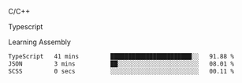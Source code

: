 <p>C/C++</p>
<p> Typescript</p>
<p>Learning Assembly</p>

<!--START_SECTION:waka-->

```txt
TypeScript   41 mins         ███████████████████████░░   91.88 %
JSON         3 mins          ██░░░░░░░░░░░░░░░░░░░░░░░   08.01 %
SCSS         0 secs          ░░░░░░░░░░░░░░░░░░░░░░░░░   00.11 %
```

<!--END_SECTION:waka-->
